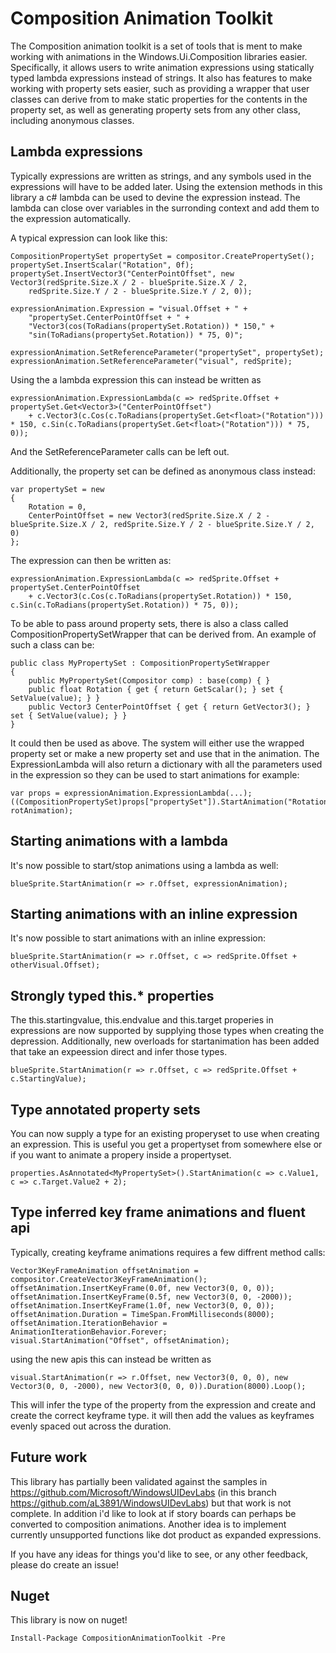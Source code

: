 # Composition Animation Toolkit

The Composition animation toolkit is a set of tools that is ment to make working with animations in the Windows.Ui.Composition libraries easier. Specifically, it allows users to write animation expressions
using statically typed lambda expressions instead of strings. It also has features to make working with property sets easier, such as providing a wrapper that user classes can derive from to make static properties for the contents in the property set, as well as generating property sets from any other class, including anonymous classes.

## Lambda expressions
Typically expressions are written as strings, and any symbols used in the expressions will have to be added later. Using the extension methods in this library a c# lambda can be used to devine the expression instead. The lambda can close over variables in the surronding context and add them to the expression automatically.

A typical expression can look like this:

    CompositionPropertySet propertySet = compositor.CreatePropertySet();
    propertySet.InsertScalar("Rotation", 0f);
    propertySet.InsertVector3("CenterPointOffset", new Vector3(redSprite.Size.X / 2 - blueSprite.Size.X / 2,
        redSprite.Size.Y / 2 - blueSprite.Size.Y / 2, 0));

    expressionAnimation.Expression = "visual.Offset + " +
        "propertySet.CenterPointOffset + " +
        "Vector3(cos(ToRadians(propertySet.Rotation)) * 150," +
        "sin(ToRadians(propertySet.Rotation)) * 75, 0)";

    expressionAnimation.SetReferenceParameter("propertySet", propertySet);
    expressionAnimation.SetReferenceParameter("visual", redSprite);

Using the a lambda expression this can instead be written as

    expressionAnimation.ExpressionLambda(c => redSprite.Offset + propertySet.Get<Vector3>("CenterPointOffset")
        + c.Vector3(c.Cos(c.ToRadians(propertySet.Get<float>("Rotation"))) * 150, c.Sin(c.ToRadians(propertySet.Get<float>("Rotation"))) * 75, 0));

And the SetReferenceParameter calls can be left out.

Additionally, the property set can be defined as anonymous class instead:

    var propertySet = new
    {
        Rotation = 0,
        CenterPointOffset = new Vector3(redSprite.Size.X / 2 - blueSprite.Size.X / 2, redSprite.Size.Y / 2 - blueSprite.Size.Y / 2, 0)
    };

The expression can then be written as:

    expressionAnimation.ExpressionLambda(c => redSprite.Offset + propertySet.CenterPointOffset
        + c.Vector3(c.Cos(c.ToRadians(propertySet.Rotation)) * 150, c.Sin(c.ToRadians(propertySet.Rotation)) * 75, 0));

To be able to pass around property sets, there is also a class called CompositionPropertySetWrapper that can be derived from. An example of such a class can be:

    public class MyPropertySet : CompositionPropertySetWrapper
    {
        public MyPropertySet(Compositor comp) : base(comp) { }
        public float Rotation { get { return GetScalar(); } set { SetValue(value); } }
        public Vector3 CenterPointOffset { get { return GetVector3(); } set { SetValue(value); } }
    }

It could then be used as above. The system will either use the wrapped property set or make a new property set and use that in the animation. 
The ExpressionLambda will also return a dictionary with all the parameters used in the expression so they can be used to start animations for example:

    var props = expressionAnimation.ExpressionLambda(...);
    ((CompositionPropertySet)props["propertySet"]).StartAnimation("Rotation", rotAnimation);

## Starting animations with a lambda
It's now possible to start/stop animations using a lambda as well:

    blueSprite.StartAnimation(r => r.Offset, expressionAnimation);

## Starting animations with an inline expression
It's now possible to start animations with an inline expression:

    blueSprite.StartAnimation(r => r.Offset, c => redSprite.Offset + otherVisual.Offset);

## Strongly typed this.* properties
The this.startingvalue, this.endvalue and this.target properies in expressions are now supported by supplying those types when creating the depression. Additionally, new overloads for startanimation has been added that take an expeession direct and infer those types.

    blueSprite.StartAnimation(r => r.Offset, c => redSprite.Offset + c.StartingValue);

## Type annotated property sets 
You can now  supply a type for an existing properyset to use when creating an expression. This is useful you get a propertyset from somewhere else or if you want to animate a propery inside a propertyset.

    properties.AsAnnotated<MyPropertySet>().StartAnimation(c => c.Value1, c => c.Target.Value2 + 2);


## Type inferred key frame animations and fluent api
Typically, creating keyframe animations requires a few diffrent method calls: 

	Vector3KeyFrameAnimation offsetAnimation = compositor.CreateVector3KeyFrameAnimation();
	offsetAnimation.InsertKeyFrame(0.0f, new Vector3(0, 0, 0));
	offsetAnimation.InsertKeyFrame(0.5f, new Vector3(0, 0, -2000));
	offsetAnimation.InsertKeyFrame(1.0f, new Vector3(0, 0, 0));
	offsetAnimation.Duration = TimeSpan.FromMilliseconds(8000);
	offsetAnimation.IterationBehavior = AnimationIterationBehavior.Forever;
	visual.StartAnimation("Offset", offsetAnimation);

using the new apis this can instead be written as

	visual.StartAnimation(r => r.Offset, new Vector3(0, 0, 0), new Vector3(0, 0, -2000), new Vector3(0, 0, 0)).Duration(8000).Loop();

This will infer the type of the property from the expression and create and create the correct keyframe type. it will then add the values as keyframes evenly spaced out across the duration.

## Future work
This library has partially been validated against the samples in https://github.com/Microsoft/WindowsUIDevLabs (in this branch https://github.com/aL3891/WindowsUIDevLabs) but that work is not complete.
In addition i'd like to look at if story boards can perhaps be converted to composition animations. Another idea is to implement currently unsupported functions like dot product as expanded expressions.

If you have any ideas for things you'd like to see, or any other feedback, please do create an issue!

## Nuget
This library is now on nuget! 

    Install-Package CompositionAnimationToolkit -Pre 

